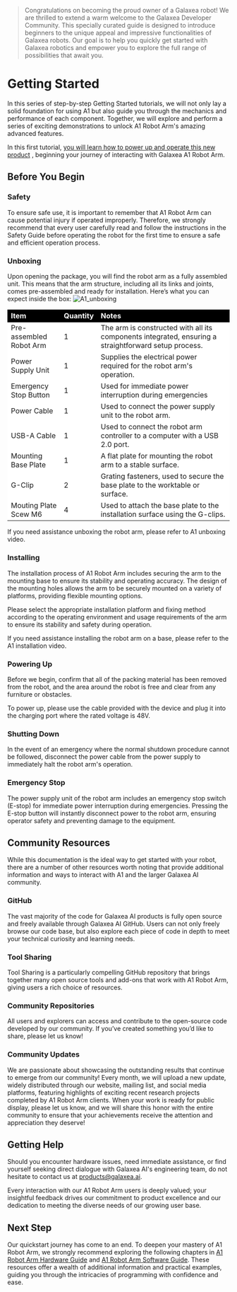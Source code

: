 > Congratulations on becoming the proud owner of a Galaxea robot! We are thrilled to extend a warm welcome to the Galaxea Developer Community. This specially curated guide is designed to introduce beginners to the unique appeal and impressive functionalities of Galaxea robots. Our goal is to help you quickly get started with Galaxea robotics and empower you to explore the full range of possibilities that await you.
# Getting Started
In this series of step-by-step Getting Started tutorials, we will not only lay a solid foundation for using A1 but also guide you through the mechanics and performance of each component. Together, we will explore and perform a series of exciting demonstrations to unlock A1 Robot Arm's amazing advanced features.

In this first tutorial, <u>you will learn how to power up and operate this new product</u> , beginning your journey of interacting with Galaxea A1 Robot Arm.
## Before You Begin
### Safety
To ensure safe use, it is important to remember that A1 Robot Arm can cause potential injury if operated improperly. Therefore, we strongly recommend that every user carefully read and follow the instructions in the Safety Guide before operating the robot for the first time to ensure a safe and efficient operation process.

### Unboxing
Upon opening the package, you will find the robot arm as a fully assembled unit. This means that the arm structure, including all its links and joints, comes pre-assembled and ready for installation. Here’s what you can expect inside the box:
![A1_unboxing](assets/A1_unboxing.png)

<table style="width: 100%; border-collapse: collapse;text-align: left;">
    <thead>
        <tr style="background-color: black; color: white;">
        </tr>
        <tr style="background-color: black; color: white;">
            <th style="width: 25%;">Item</th>
            <th style="width: 5%;">Quantity</th>
            <th style="width: 70%;">Notes</th>
        </tr>
    </thead>
    <tbody>
        <tr style="background-color: white;">
            <td>Pre-assembled Robot Arm</td>
            <td>1</td>
            <td>The arm is constructed with all its components integrated, ensuring a straightforward setup process.</td>
        </tr>
        <tr style="background-color: white;">
            <td>Power Supply Unit </td>
            <td>1</td>
            <td>Supplies the electrical power required for the robot arm's operation.</td>
        </tr>
        <tr style="background-color: white;">
            <td>Emergency Stop Button</td>
            <td>1</td>
            <td>Used for immediate power interruption during emergencies</td>
        </tr>
        <tr style="background-color: white;">
            <td>Power Cable</td>
            <td>1</td>
            <td>Used to connect the power supply unit to the robot arm.</td>
        </tr>
        <tr style="background-color: white;">
            <td>USB-A Cable</td>
            <td>1</td>
            <td>Used to connect the robot arm controller to a computer with a USB 2.0 port. </td>
        </tr>
        <tr style="background-color: white;">
            <td>Mounting Base Plate</td>
            <td>1</td>
            <td>A flat plate for mounting the robot arm to a stable surface.</td>
        </tr>
        <tr style="background-color: white;">
            <td>G-Clip</td>
            <td>2</td>
            <td>Grating fasteners, used to secure the base plate to the worktable or surface.</td>
        </tr>
        <tr style="background-color: white;">
            <td>Mouting Plate Scew M6</td>
            <td>4</td>
            <td>Used to attach the base plate to the installation surface using the G-clips.</td>
        </tr>
    </tbody>
</table>

If you need assistance unboxing the robot arm, please refer to A1 unboxing video.

### Installing
The installation process of A1 Robot Arm includes securing the arm to the mounting base to ensure its stability and operating accuracy. The design of the mounting holes allows the arm to be securely mounted on a variety of platforms, providing flexible mounting options.

Please select the appropriate installation platform and fixing method according to the operating environment and usage requirements of the arm to ensure its stability and safety during operation.

If you need assistance installing the robot arm on a base, please refer to the A1 installation video.

### Powering Up
Before we begin, confirm that all of the packing material has been removed from the robot, and the area around the robot is free and clear from any furniture or obstacles.

To power up, please use the cable provided with the device and plug it into the charging port where the rated voltage is 48V. 

### Shutting Down
In the event of an emergency where the normal shutdown procedure cannot be followed, disconnect the power cable from the power supply to immediately halt the robot arm's operation.

### Emergency Stop
The power supply unit of the robot arm includes an emergency stop switch (E-stop) for immediate power interruption during emergencies. Pressing the E-stop button will instantly disconnect power to the robot arm, ensuring operator safety and preventing damage to the equipment.

## Community Resources 
While this documentation is the ideal way to get started with your robot, there are a number of other resources worth noting that provide additional information and ways to interact with A1 and the larger Galaxea AI community.

### GitHub
The vast majority of the code for Galaxea AI products is fully open source and freely available through Galaxea AI GitHub. Users can not only freely browse our code base, but also explore each piece of code in depth to meet your technical curiosity and learning needs.

### Tool Sharing
Tool Sharing is a particularly compelling GitHub repository that brings together many open source tools and add-ons that work with A1 Robot Arm, giving users a rich choice of resources.

### Community Repositories
All users and explorers can access and contribute to the open-source code developed by our community. If you’ve created something you’d like to share, please let us know!

### Community Updates
We are passionate about showcasing the outstanding results that continue to emerge from our community! Every month, we will upload a new update, widely distributed through our website, mailing list, and social media platforms, featuring highlights of exciting recent research projects completed by A1 Robot Arm clients. When your work is ready for public display, please let us know, and we will share this honor with the entire community to ensure that your achievements receive the attention and appreciation they deserve!

## Getting Help
Should you encounter hardware issues, need immediate assistance, or find yourself seeking direct dialogue with Galaxea AI's engineering team, do not hesitate to contact us at <a href="mailto:products@galaxea.ai">products@galaxea.ai</a>.</p> 
Every interaction with our A1 Robot Arm users is deeply valued; your insightful feedback drives our commitment to product excellence and our dedication to meeting the diverse needs of our growing user base.

## Next Step
Our quickstart journey has come to an end. To deepen your mastery of A1 Robot Arm, we strongly recommend exploring the following chapters in [A1 Robot Arm Hardware Guide](../../Guide/A1/Hardware_Guide.md) and [A1 Robot Arm Software Guide](../../Guide/A1/Software_Guide.md). These resources offer a wealth of additional information and practical examples, guiding you through the intricacies of programming with confidence and ease.
